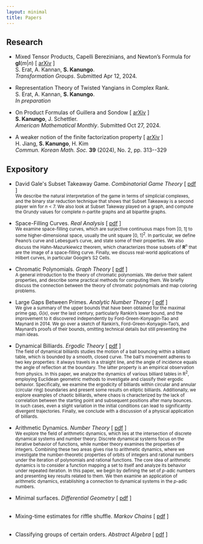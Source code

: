 ```yaml
---
layout: minimal
title: Papers
---
```


## Research

- Mixed Tensor Products, Capelli Berezinians, and Newton’s Formula for **gl**(*m*\|*n*) \[ [arXiv](https://arxiv.org/pdf/2409.02422) \] <br />
  S. Erat, A. Kannan, **S. Kanungo**. <br />
  *Transformation Groups*. Submitted Apr 12, 2024.
  
- Representation Theory of Twisted Yangians in Complex Rank.  <br />
  S. Erat, A. Kannan, **S. Kanungo**. <br />
  *In preparation*
  
- On Product Formulas of Guillera and Sondow \[ [arXiv](https://arxiv.org/pdf/2410.07534) \] <br />
  **S. Kanungo**, J. Schettler. <br />
  *American Mathematical Monthly*. Submitted Oct 27, 2024.
  
- A weaker notion of the finite factorization property \[ [arXiv](https://arxiv.org/pdf/2307.09645) \] <br />
  H. Jiang, **S. Kanungo**, H. Kim <br />
  *Commun. Korean Math. Soc.* **39** (2024), No. 2, pp. 313--329 <br />
  
## Expository 

- David Gale's Subset Takeaway Game. *Combinatorial Game Theory* \[ [pdf](http://simonrs.com/eulercircle/cgt2024/shihan-subset.pdf) \] <br>
  <small>We describe the natural interpretation of the game in terms of simplicial complexes, and the binary star reduction technique that shows that Subset Takeaway is a second player win for *n* < 7. We also look at Subset Takeway played on a graph, and compute the Grundy values for complete *n*-partite graphs and all bipartite graphs.</small> <br>
  
- Space-Filling Curves. *Real Analysis* \[ [pdf](space-filling-curves.pdf) \] <br>
  <small>We examine space-filling curves, which are surjective continuous maps from \[0, 1\] to some higher-dimensional space, usually the unit square \[0, 1\]<sup>2</sup>. In particular, we define Peano’s curve and Lebesgue’s curve, and state some of their properties. We also discuss the Hahn-Mazurkiewicz theorem, which characterizes those subsets of **R**<sup>*n*</sup> that are the image of a space-filling curve. Finally, we discuss real-world applications of Hilbert curves, in particular Google’s S2 Cells.</small> <br>
  
- Chromatic Polynomials. *Graph Theory* \[ [pdf](chromatic-polynomials.pdf) \] <br>
  <small>A general introduction to the theory of chromatic polynomials. We derive their salient properties, and describe some practicaI methods for computing them. We briefly discuss the connection between the theory of chromatic polynomials and map coloring problems.</small> <br>
  
- Large Gaps Between Primes. *Analytic Number Theory* \[ [pdf](http://simonrs.com/eulercircle/analyticnt2024/shihan-largegaps.pdf) \] <br>
  <small>We give a summary of the upper bounds that have been obtained for the maximal prime gap, *G(x)*, over the last century, particularly Rankin’s lower bound, and the improvement to it discovered independently by Ford-Green-Konyagin-Tao and Maynard in 2014. We go over a sketch of Rankin’s, Ford-Green-Konyagin-Tao’s, and Maynard’s proofs of their bounds, omitting technical details but still presenting the main ideas.</small> <br>
   
- Dynamical Billiards. *Ergodic Theory* \[ [pdf](http://simonrs.com/eulercircle/ergodic2024/shihan-billiards.pdf) \] <br>
  <small>The field of dynamical billiards studies the motion of a ball bouncing within a billiard table, which is bounded by a smooth, closed curve. The ball's movement adheres to two key properties: it always travels in a straight line, and the angle of incidence equals the angle of reflection at the boundary. The latter property is an empirical observation from physics. In this paper, we analyze the dynamics of various billiard tables in R<sup>2</sup>, employing Euclidean geometric methods to investigate and classify their ergodic behavior. Specifically, we examine the ergodicity of billiards within circular and annular (circular ring) boundaries and present some results on elliptic billiards. Additionally, we explore examples of chaotic billiards, where chaos is characterized by the lack of correlation between the starting point and subsequent positions after many bounces. In such cases, even a slight variation in the initial conditions can lead to significantly divergent trajectories. Finally, we conclude with a discussion of a physical application of billiards.</small> <br>
  
- Arithmetic Dynamics. *Number Theory* \[ [pdf](http://simonrs.com/eulercircle/nt2023/shihan-arithdyn.pdf) \] <br>
  <small>We explore the field of arithmetic dynamics, which lies at the intersection of discrete dynamical systems and number theory. Discrete dynamical systems focus on the iterative behavior of functions, while number theory examines the properties of integers. Combining these two areas gives rise to arithmetic dynamics, where we investigate the number-theoretic properties of orbits of integers and rational numbers under the iteration of polynomials and rational functions. The core idea of arithmetic dynamics is to consider a function mapping a set to itself and analyze its behavior under repeated iteration. In this paper, we begin by defining the set of *p*-adic numbers and presenting key results related to them. We then examine an application of arithmetic dynamics, establishing a connection to dynamical systems in the *p*-adic numbers.</small> <br>
  
- Minimal surfaces. *Differential Geometry* \[ [pdf](http://simonrs.com/eulercircle/diffgeo/shihan-minimal.pdf) \] <br>
  <small></small> <br>
  
- Mixing-time estimates for riffle shuffle. *Markov Chains* \[ [pdf](http://simonrs.com/eulercircle/markovchains/shihan-riffle.pdf) \] <br>
  <small></small> <br>
  
- Classifying groups of certain orders. *Abstract Algebra* \[ [pdf](http://simonrs.com/eulercircle/algebra2020/shihan-orders.pdf) \] <br>
  <small></small> <br>
  

